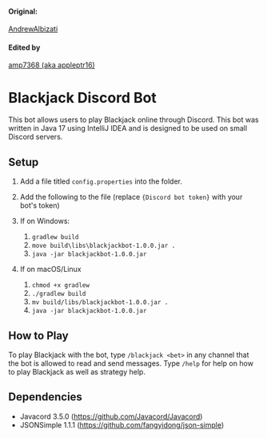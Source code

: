 #### Original:
[AndrewAlbizati](https://github.com/AndrewAlbizati/blackjack-discord-bot)
#### Edited by 
[amp7368 (aka appleptr16)](https://github.com/amp7368/AmbrosiaADD)


# Blackjack Discord Bot

This bot allows users to play Blackjack online through Discord. This bot was written in Java 17
using IntelliJ IDEA and is designed to be used on small Discord servers.

## Setup

1. Add a file titled `config.properties` into the folder.
2. Add the following to the file (replace `{Discord bot token}` with your bot's token)


3. If on Windows:
    1. `gradlew build`
    2. `move build\libs\blackjackbot-1.0.0.jar .`
    3. `java -jar blackjackbot-1.0.0.jar`

4. If on macOS/Linux
    1. `chmod +x gradlew`
    2. `./gradlew build`
    3. `mv build/libs/blackjackbot-1.0.0.jar .`
    4. `java -jar blackjackbot-1.0.0.jar`

## How to Play

To play Blackjack with the bot, type `/blackjack <bet>` in any channel that the bot is allowed to
read and send messages.
Type `/help` for help on how to play Blackjack as well as strategy help.

## Dependencies

- Javacord 3.5.0 (https://github.com/Javacord/Javacord)
- JSONSimple 1.1.1 (https://github.com/fangyidong/json-simple)